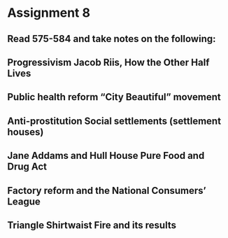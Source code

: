 # Assignment 8

## Read 575-584 and take notes on the following:

## Progressivism Jacob Riis, How the Other Half Lives

## Public health reform “City Beautiful” movement

## Anti-prostitution Social settlements (settlement houses)

## Jane Addams and Hull House Pure Food and Drug Act

## Factory reform and the National Consumers’ League

## Triangle Shirtwaist Fire and its results 

